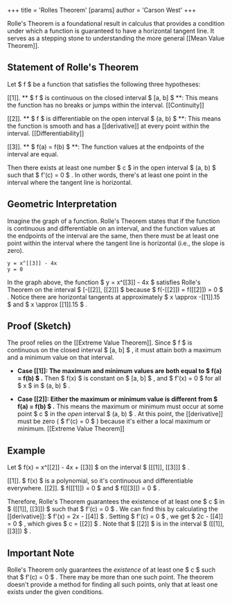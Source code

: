 +++
 title = 'Rolles Theorem'
[params]
	author = 'Carson West'
+++

Rolle's Theorem is a foundational result in calculus that provides a condition under which a function is guaranteed to have a horizontal tangent line.  It serves as a stepping stone to understanding the more general [[Mean Value Theorem]].

## Statement of Rolle's Theorem

Let  $ f $  be a function that satisfies the following three hypotheses:

[[1]]. ** $ f $  is continuous on the closed interval  $ [a, b] $ **:  This means the function has no breaks or jumps within the interval.  [[Continuity]]

[[2]]. ** $ f $  is differentiable on the open interval  $ (a, b) $ **: This means the function is smooth and has a [[derivative]] at every point within the interval.  [[Differentiability]]

[[3]]. ** $ f(a) = f(b) $ **: The function values at the endpoints of the interval are equal.

Then there exists at least one number  $ c $  in the open interval  $ (a, b) $  such that  $ f'(c) = 0 $ .  In other words, there's at least one point in the interval where the tangent line is horizontal.


## Geometric Interpretation

Imagine the graph of a function. Rolle's Theorem states that if the function is continuous and differentiable on an interval, and the function values at the endpoints of the interval are the same, then there must be at least one point within the interval where the tangent line is horizontal (i.e., the slope is zero).

```desmos-graph
y = x^[[3]] - 4x
y = 0
```

In the graph above, the function  $ y = x^[[3]] - 4x $  satisfies Rolle's Theorem on the interval  $ [-[[2]], [[2]]] $  because  $ f(-[[2]]) = f([[2]]) = 0 $ .  Notice there are horizontal tangents at approximately  $ x \approx -[[1]].15 $  and  $ x \approx [[1]].15 $ .


## Proof (Sketch)

The proof relies on the [[Extreme Value Theorem]]. Since  $ f $  is continuous on the closed interval  $ [a, b] $ , it must attain both a maximum and a minimum value on that interval.

* **Case [[1]]:  The maximum and minimum values are both equal to  $ f(a) = f(b) $ .**  Then  $ f(x) $  is constant on  $ [a, b] $ , and  $ f'(x) = 0 $  for all  $ x $  in  $ (a, b) $ .

* **Case [[2]]: Either the maximum or minimum value is different from  $ f(a) = f(b) $ .** This means the maximum or minimum must occur at some point  $ c $  in the *open* interval  $ (a, b) $ .  At this point, the [[derivative]] must be zero ( $ f'(c) = 0 $ ) because it's either a local maximum or minimum.  [[Extreme Value Theorem]]


## Example

Let  $ f(x) = x^[[2]] - 4x + [[3]] $  on the interval  $ [[[1]], [[3]]] $ .

[[1]].  $ f(x) $  is a polynomial, so it's continuous and differentiable everywhere.
[[2]].  $ f([[1]]) = 0 $  and  $ f([[3]]) = 0 $ .

Therefore, Rolle's Theorem guarantees the existence of at least one  $ c $  in  $ ([[1]], [[3]]) $  such that  $ f'(c) = 0 $ .  We can find this by calculating the [[derivative]]:  $ f'(x) = 2x - [[4]] $ . Setting  $ f'(c) = 0 $ , we get  $ 2c - [[4]] = 0 $ , which gives  $ c = [[2]] $ .  Note that  $ [[2]] $  is in the interval  $ ([[1]], [[3]]) $ .


##  Important Note

Rolle's Theorem only guarantees the *existence* of at least one  $ c $  such that  $ f'(c) = 0 $ .  There may be more than one such point.  The theorem doesn't provide a method for finding all such points, only that at least one exists under the given conditions.

